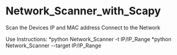 # Network_Scanner_with_Scapy
Scan the Devices IP and MAC address Connect to the Network

Use Instructions:
 *python Network_Scanner   -t IP/IP_Range
 *python Network_Scanner --target IP/IP_Range
